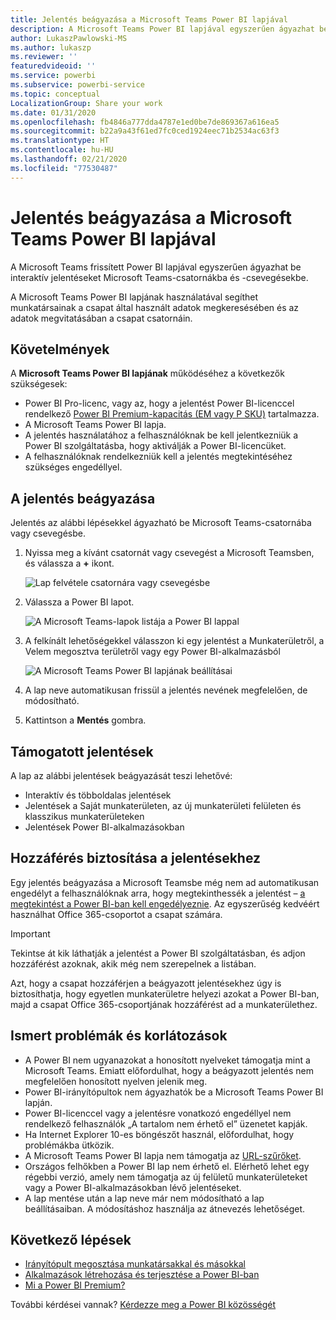 ```yaml
---
title: Jelentés beágyazása a Microsoft Teams Power BI lapjával
description: A Microsoft Teams Power BI lapjával egyszerűen ágyazhat be interaktív jelentéseket csatornákba és csevegésekbe.
author: LukaszPawlowski-MS
ms.author: lukaszp
ms.reviewer: ''
featuredvideoid: ''
ms.service: powerbi
ms.subservice: powerbi-service
ms.topic: conceptual
LocalizationGroup: Share your work
ms.date: 01/31/2020
ms.openlocfilehash: fb4846a777dda4787e1ed0be7de869367a616ea5
ms.sourcegitcommit: b22a9a43f61ed7fc0ced1924eec71b2534ac63f3
ms.translationtype: HT
ms.contentlocale: hu-HU
ms.lasthandoff: 02/21/2020
ms.locfileid: "77530487"
---
```

# <a name="embed-report-with-the-power-bi-tab-for-microsoft-teams"></a>Jelentés beágyazása a Microsoft Teams Power BI lapjával

A Microsoft Teams frissített Power BI lapjával egyszerűen ágyazhat be interaktív jelentéseket Microsoft Teams-csatornákba és -csevegésekbe.

A Microsoft Teams Power BI lapjának használatával segíthet munkatársainak a csapat által használt adatok megkeresésében és az adatok megvitatásában a csapat csatornáin.

## <a name="requirements"></a>Követelmények

A **Microsoft Teams Power BI lapjának** működéséhez a következők szükségesek:

- Power BI Pro-licenc, vagy az, hogy a jelentést Power BI-licenccel rendelkező [Power BI Premium-kapacitás (EM vagy P SKU)](service-premium-what-is.md) tartalmazza.
- A Microsoft Teams Power BI lapja.
- A jelentés használatához a felhasználóknak be kell jelentkezniük a Power BI szolgáltatásba, hogy aktiválják a Power BI-licencüket.
- A felhasználóknak rendelkezniük kell a jelentés megtekintéséhez szükséges engedéllyel.

## <a name="embed-your-report"></a>A jelentés beágyazása
Jelentés az alábbi lépésekkel ágyazható be Microsoft Teams-csatornába vagy csevegésbe.

1. Nyissa meg a kívánt csatornát vagy csevegést a Microsoft Teamsben, és válassza a **+** ikont.

    ![Lap felvétele csatornára vagy csevegésbe](media/service-embed-report-microsoft-teams/service-embed-report-microsoft-teams-add.png)

2. Válassza a Power BI lapot.

    ![A Microsoft Teams-lapok listája a Power BI lappal](media/service-embed-report-microsoft-teams/service-embed-report-microsoft-teams-tab.png)

3. A felkínált lehetőségekkel válasszon ki egy jelentést a Munkaterületről, a Velem megosztva területről vagy egy Power BI-alkalmazásból

    ![A Microsoft Teams Power BI lapjának beállításai](media/service-embed-report-microsoft-teams/service-embed-report-microsoft-teams-tab-settings.png)

4. A lap neve automatikusan frissül a jelentés nevének megfelelően, de módosítható. 

5. Kattintson a **Mentés** gombra.

## <a name="supported-reports"></a>Támogatott jelentések

A lap az alábbi jelentések beágyazását teszi lehetővé:

- Interaktív és többoldalas jelentések
- Jelentések a Saját munkaterületen, az új munkaterületi felületen és klasszikus munkaterületeken
- Jelentések Power BI-alkalmazásokban


## <a name="grant-access-to-reports"></a>Hozzáférés biztosítása a jelentésekhez

Egy jelentés beágyazása a Microsoft Teamsbe még nem ad automatikusan engedélyt a felhasználóknak arra, hogy megtekinthessék a jelentést – [a megtekintést a Power BI-ban kell engedélyeznie](service-share-dashboards.md). Az egyszerűség kedvéért használhat Office 365-csoportot a csapat számára. 

> [!IMPORTANT]
> Tekintse át kik láthatják a jelentést a Power BI szolgáltatásban, és adjon hozzáférést azoknak, akik még nem szerepelnek a listában.

Azt, hogy a csapat hozzáférjen a beágyazott jelentésekhez úgy is biztosíthatja, hogy egyetlen munkaterületre helyezi azokat a Power BI-ban, majd a csapat Office 365-csoportjának hozzáférést ad a munkaterülethez.

## <a name="known-issues-and-limitations"></a>Ismert problémák és korlátozások

- A Power BI nem ugyanazokat a honosított nyelveket támogatja mint a Microsoft Teams. Emiatt előfordulhat, hogy a beágyazott jelentés nem megfelelően honosított nyelven jelenik meg.
- Power BI-irányítópultok nem ágyazhatók be a Microsoft Teams Power BI lapján.
- Power BI-licenccel vagy a jelentésre vonatkozó engedéllyel nem rendelkező felhasználók „A tartalom nem érhető el” üzenetet kapják.
- Ha Internet Explorer 10-es böngészőt használ, előfordulhat, hogy problémákba ütközik. <!--You can look at the [browsers support for Power BI](consumer/end-user-browsers.md) and for [Office 365](https://products.office.com/office-system-requirements#Browsers-section). -->
- A Microsoft Teams Power BI lapja nem támogatja az [URL-szűrőket](service-url-filters.md).
- Országos felhőkben a Power BI lap nem érhető el. Elérhető lehet egy régebbi verzió, amely nem támogatja az új felületű munkaterületeket vagy a Power BI-alkalmazásokban lévő jelentéseket. 
- A lap mentése után a lap neve már nem módosítható a lap beállításaiban. A módosításhoz használja az átnevezés lehetőséget.

## <a name="next-steps"></a>Következő lépések
- [Irányítópult megosztása munkatársakkal és másokkal](service-share-dashboards.md)  
- [Alkalmazások létrehozása és terjesztése a Power BI-ban](service-create-distribute-apps.md)  
- [Mi a Power BI Premium?](service-premium-what-is.md)

További kérdései vannak? [Kérdezze meg a Power BI közösségét](https://community.powerbi.com/)
